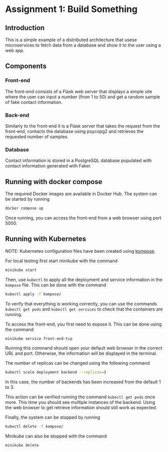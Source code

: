 # Assignment 1: Build Something

## Introduction

This is a simple example of a distributed architecture that usese microservices to fetch data from a database and show it to the user using a web app.

## Components

### Front-end

The front-end consists of a Flask web server that displays a simple site where the user can input a number (from 1 to 50) and get a random sample of fake contact information.

### Back-end

Similarly to the front-end it is a Flask server that takes the request from the front-end, contacts the database using psycopg2 and retrieves the requested number of samples.

### Database

Contact information is stored in a PostgreSQL database populated with contact information generated with Faker.

## Running with docker compose

The required Docker images are available in Docker Hub. The system can be started by running 

```bash
docker compose up
```

Once running, you can access the front-end from a web browser using port 5000.

## Running with Kubernetes

NOTE: Kubernetes configuration files have been created using [kompose](https://kompose.io/).

For local testing first start minikube with the command

```bash
minikube start
```

Then, use `kubectl` to apply all the deployment and service information in the `kompose` file. This can be done with the command

```bash
kubectl apply -f kompose/
```

To verify that everything is working correctly, you can use the commands `kubectl get pods` and `kubectl get services` to check that the containers are running.

To access the front-end, you first need to expose it. This can be done using the command

```bash
minikube service front-end-tcp
```

Running this command should open your default web browser in the correct URL and port. Otherwise, the information will be displayed in the terminal.

The number of replicas can be changed using the following command

```bash
kubectl scale deployment backend --replicas=3
```

In this case, the number of backends has been increased from the default 1 to 3. 

This action can be verified running the command `kubectl get pods` once more. This time you should see multiple instances of the backend. Using the web browser to get retrieve information should still work as expected.

Finally, the system can be stopped by running 

```bash
kubectl delete -f kompose/
```

Minikube can also be stopped with the command

```bash
minikube delete
```


